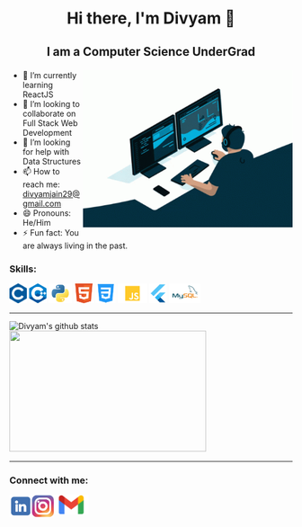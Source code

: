 # <p align="center">Hi there, I'm Divyam 👋</p>
## <p align="center">I am a Computer Science UnderGrad</p>
<!-- ![](https://komarev.com/ghpvc/?username=divyam29) -->

<img width=373.5 height=279.75 src="logos/coding.gif" align="right"></img>

- 🌱 I’m currently learning ReactJS
- 👯 I’m looking to collaborate on Full Stack Web Development
- 🤔 I’m looking for help with Data Structures
- 📫 How to reach me: divyamjain29@gmail.com
- 😄 Pronouns: He/Him
- ⚡ Fun fact: You are always living in the past.

<h3>Skills:</h3>
<p float="left">
<img height="35" title="C" alt="C" src="logos/c.png"/>
<img height="35" alt="C++" title="C++" src="logos/cpp.png"/>
<img height="35" alt="Python" title="Python" src="logos/python.png"/>
<img height="35" alt="HTML5" title="HTML5" src="logos/HTML5.png"/>
<img height="35" alt="CSS3" title="CSS3" src="logos/CSS3.png"/>
<img height="35" alt="JS" title="JS" src="logos/JS.png"/>
<img height="35" alt="Flutter" title="FLUTTER" src="logos/flutter.png"/>
<img height="35" alt="MySQL" title="MYSQL" src="logos/mysql.png"/>
</p>
<hr>

<p>
<img width=450 src="https://github-readme-stats.vercel.app/api?username=divyam29&show_icons=true&include_all_commits=true&theme=react" alt="Divyam's github stats" /> 
<img width=350 height=215 src="https://github-readme-stats.vercel.app/api/top-langs/?username=divyam29&layout=compact&theme=react" />
</p>

<hr>
<h3>Connect with me:</h3>
<p align="center">
<a target="_blank" href="https://www.linkedin.com/in/divyam-jain-b61440141/"><img align="left" title="LinkedIn" alt="LinkedIn" height="40px" src="logos/linkedin.png" /></a>
<a target="_blank" href="https://www.instagram.com/_divyam_29/"><img align="left" title="Instagram" alt="Instagram" height="40px" src="logos/instagram.png" /></a>
<a target="_blank" href="mailto:divyamjain29@gmail.com"><img align="left" title="Mail" alt="Mail" height="35px" src="logos/Gmail.png" /></a>
</p>
